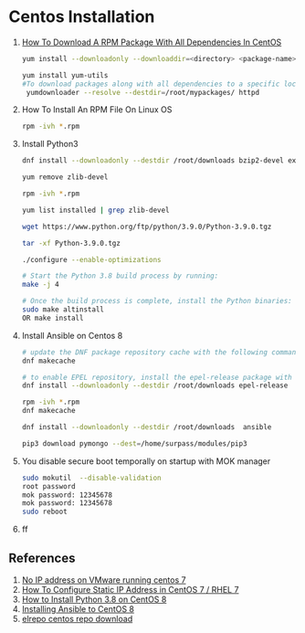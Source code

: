 # Centos Installation

1. [How To Download A RPM Package With All Dependencies In CentOS](https://ostechnix.com/download-rpm-package-dependencies-centos/)
    ```bash
    yum install --downloadonly --downloaddir=<directory> <package-name>

    yum install yum-utils
    #To download packages along with all dependencies to a specific location, use --destdir option:
     yumdownloader --resolve --destdir=/root/mypackages/ httpd
    ```
2. How To Install An RPM File On Linux OS
    ```bash
    rpm -ivh *.rpm
    ```
3. Install Python3
   ```bash
   dnf install --downloadonly --destdir /root/downloads bzip2-devel expat-devel gdbm-devel ncurses-devel openssl-devel readline-devel wget sqlite-devel tk-devel xz-devel zlib-devel libffi-devel vim make

   yum remove zlib-devel

   rpm -ivh *.rpm

   yum list installed | grep zlib-devel

   wget https://www.python.org/ftp/python/3.9.0/Python-3.9.0.tgz

   tar -xf Python-3.9.0.tgz

   ./configure --enable-optimizations

   # Start the Python 3.8 build process by running:
   make -j 4

   # Once the build process is complete, install the Python binaries:
   sudo make altinstall
   OR make install
   ```
4. Install Ansible on Centos 8
    ```bash
    # update the DNF package repository cache with the following command:
    dnf makecache

    # to enable EPEL repository, install the epel-release package with the following command:
    dnf install --downloadonly --destdir /root/downloads epel-release

    rpm -ivh *.rpm
    dnf makecache

    dnf install --downloadonly --destdir /root/downloads  ansible

    pip3 download pymongo --dest=/home/surpass/modules/pip3
    ```
5. You disable secure boot temporally on startup with MOK manager
    ```bash
    sudo mokutil  --disable-validation
    root password
    mok password: 12345678
    mok password: 12345678
    sudo reboot
    ```
6. ff


## References
1. [No IP address on VMware running centos 7](https://unix.stackexchange.com/questions/206217/no-ip-address-on-vmware-running-centos-7)
2. [How To Configure Static IP Address in CentOS 7 / RHEL 7](https://www.itzgeek.com/how-tos/linux/centos-how-tos/how-to-configure-static-ip-address-in-centos-7-rhel-7-fedora-26.html)
3. [How to Install Python 3.8 on CentOS 8](https://linuxize.com/post/how-to-install-python-3-8-on-centos-8/)
4. [Installing Ansible to CentOS 8](https://medium.com/@akingsukh/installing-ansible-to-centos-8-bee36ab9d279)
5. [elrepo centos repo download](https://elrepo.org/linux/kernel)